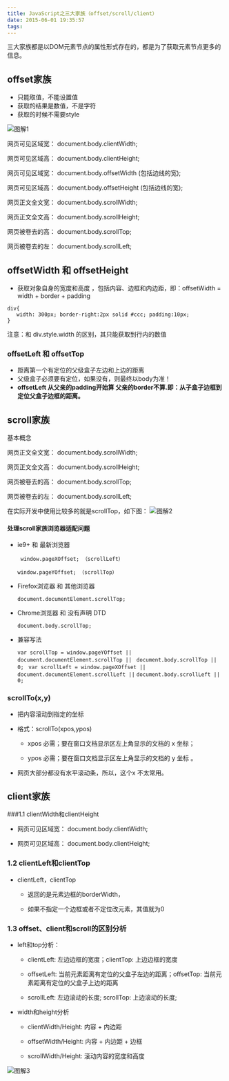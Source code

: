 ```yaml
---
title: JavaScript之三大家族（offset/scroll/client） 
date: 2015-06-01 19:35:57
tags:
---
```

三大家族都是以DOM元素节点的属性形式存在的，都是为了获取元素节点更多的信息。


## offset家族

- 只能取值，不能设置值
- 获取的结果是数值，不是字符
- 获取的时候不需要style

<!--more-->

![图解1](http://upload-images.jianshu.io/upload_images/3793508-27a9b36ab2059cbc.jpg?imageMogr2/auto-orient/strip%7CimageView2/2/w/1240)

网页可见区域宽： document.body.clientWidth;

网页可见区域高： document.body.clientHeight;

网页可见区域宽： document.body.offsetWidth (包括边线的宽);

网页可见区域高： document.body.offsetHeight (包括边线的宽);

网页正文全文宽： document.body.scrollWidth;

网页正文全文高： document.body.scrollHeight;

网页被卷去的高： document.body.scrollTop;

网页被卷去的左： document.body.scrollLeft;

## offsetWidth 和 offsetHeight

- 获取对象自身的宽度和高度 ，包括内容、边框和内边距，即：offsetWidth = width + border + padding

```
div{
   width: 300px; border-right:2px solid #ccc; padding:10px;
}
```

注意：和 div.style.width 的区别，其只能获取到行内的数值

### offsetLeft 和 offsetTop

- 距离第一个有定位的父级盒子左边和上边的距离
- 父级盒子必须要有定位，如果没有，则最终以body为准！
- **offsetLeft 从父亲的padding开始算 父亲的border不算.即：从子盒子边框到定位父盒子边框的距离。**



## scroll家族

基本概念

网页正文全文宽： document.body.scrollWidth;

网页正文全文高： document.body.scrollHeight;

网页被卷去的高： document.body.scrollTop;

网页被卷去的左： document.body.scrollLeft;

在实际开发中使用比较多的就是scrollTop，如下图： 
![图解2](http://upload-images.jianshu.io/upload_images/3793508-55fef5ae3ce8fd4b.png?imageMogr2/auto-orient/strip%7CimageView2/2/w/1240)

#### 处理scroll家族浏览器适配问题

- ie9+ 和 最新浏览器

   ` window.pageXOffset; （scrollLeft）`

   `window.pageYOffset; （scrollTop）`

- Firefox浏览器 和 其他浏览器

  `document.documentElement.scrollTop;`

- Chrome浏览器 和 没有声明 DTD <DOCTYPE >

  `document.body.scrollTop;`

- 兼容写法

    `var scrollTop = window.pageYOffset || `
 	`document.documentElement.scrollTop || `
	`document.body.scrollTop || 0; `
 	`var scrollLeft = window.pageXOffset ||` 
 	`document.documentElement.scrollLeft ||` `document.body.scrollLeft || 0;`

### scrollTo(x,y)

- 把内容滚动到指定的坐标

- 格式：scrollTo(xpos,ypos)

    - xpos 必需；要在窗口文档显示区左上角显示的文档的 x 坐标；

    - ypos 必需；要在窗口文档显示区左上角显示的文档的 y 坐标 。

- 网页大部分都没有水平滚动条，所以，这个x 不太常用。



## client家族

###1.1 clientWidth和clientHeight

- 网页可见区域宽： document.body.clientWidth;

- 网页可见区域高： document.body.clientHeight;

### 1.2 clientLeft和clientTop

- clientLeft，clientTop

  - 返回的是元素边框的borderWidth，

  - 如果不指定一个边框或者不定位改元素，其值就为0

### 1.3 offset、client和scroll的区别分析

- left和top分析：

   - clientLeft: 左边边框的宽度；clientTop: 上边边框的宽度

   - offsetLeft: 当前元素距离有定位的父盒子左边的距离；offsetTop: 当前元素距离有定位的父盒子上边的距离

  - scrollLeft: 左边滚动的长度; scrollTop: 上边滚动的长度;

- width和height分析

  - clientWidth\/Height: 内容 + 内边距

  - offsetWidth\/Height: 内容 + 内边距 + 边框

  - scrollWidth\/Height: 滚动内容的宽度和高度


![图解3](http://upload-images.jianshu.io/upload_images/3793508-ad52a8a6471de4af.png?imageMogr2/auto-orient/strip%7CimageView2/2/w/1240)